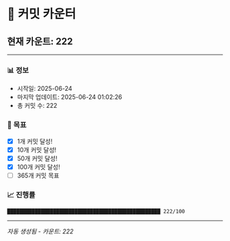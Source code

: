# 🔢 커밋 카운터

## 현재 카운트: 222

---

### 📊 정보
- 시작일: 2025-06-24
- 마지막 업데이트: 2025-06-24 01:02:26
- 총 커밋 수: 222

### 🎯 목표
- [x] 1개 커밋 달성!
- [x] 10개 커밋 달성!
- [x] 50개 커밋 달성!
- [x] 100개 커밋 달성!
- [ ] 365개 커밋 목표

### 📈 진행률
```
██████████████████████████████████████████████████ 222/100
```

---
*자동 생성됨 - 카운트: 222*

